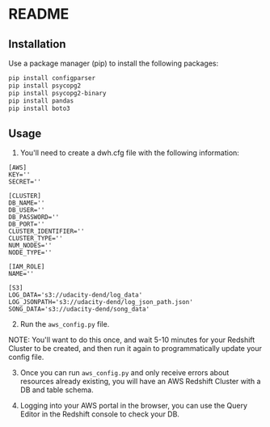 # README

## Installation

Use a package manager (pip) to install the following packages:

```bash
pip install configparser
pip install psycopg2
pip install psycopg2-binary
pip install pandas
pip install boto3
```

## Usage

1. You'll need to create a dwh.cfg file with the following information:

```config
[AWS]
KEY=''
SECRET=''

[CLUSTER]
DB_NAME=''
DB_USER=''
DB_PASSWORD=''
DB_PORT=''
CLUSTER_IDENTIFIER=''
CLUSTER_TYPE=''
NUM_NODES=''
NODE_TYPE=''

[IAM_ROLE]
NAME=''

[S3]
LOG_DATA='s3://udacity-dend/log_data'
LOG_JSONPATH='s3://udacity-dend/log_json_path.json'
SONG_DATA='s3://udacity-dend/song_data'
```

2. Run the `aws_config.py` file.

NOTE: You'll want to do this once, and wait 5-10 minutes for your Redshift Cluster to be created, and then run it again to programmatically update your config file.

3. Once you can run `aws_config.py` and only receive errors about resources already existing, you will have an AWS Redshift Cluster with a DB and table schema.

4. Logging into your AWS portal in the browser, you can use the Query Editor in the Redshift console to check your DB.

